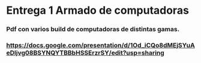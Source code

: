 # Entrega 1 Armado de computadoras
### Pdf con varios build de computadoras de distintas gamas.
### https://docs.google.com/presentation/d/1Od_iCQo8dMEjSYuAeDljvg08BSYNQYTBBbHSSErzrSY/edit?usp=sharing
